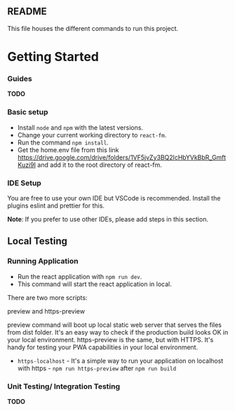 ## README

This file houses the different commands to run this project.

# Getting Started

### Guides

**TODO**

### Basic setup

- Install `node` and `npm` with the latest versions.
- Change your current working directory to `react-fm`.
- Run the command `npm install`.
- Get the home.env file from this link https://drive.google.com/drive/folders/1VF5jvZy3BQ2lcHbYVkBbR_GmftKuzi9I and add it to the root directory of react-fm.

### IDE Setup

You are free to use your own IDE but VSCode is recommended. Install the plugins eslint and prettier for this.

**Note**: If you prefer to use other IDEs, please add steps in this section.

## Local Testing

### Running Application

- Run the react application with `npm run dev`.
- This command will start the react application in local.

There are two more scripts:

preview and https-preview

preview command will boot up local static web server that serves the files from dist folder. It's an easy way to check if the production build looks OK in your local environment.
https-preview is the same, but with HTTPS. It's handy for testing your PWA capabilities in your local environment.

- `https-localhost` - It's a simple way to run your application on localhost with https - `npm run https-preview` after `npm run build`

### Unit Testing/ Integration Testing

**TODO**
